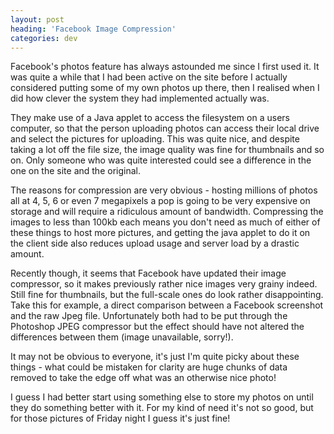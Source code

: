 ```yaml
---
layout: post
heading: 'Facebook Image Compression'
categories: dev
---
```


Facebook's photos feature has always astounded me since I first used it. It was quite a while that I had been active on the site before I actually considered putting some of my own photos up there, then I realised when I did how clever the system they had implemented actually was.

They make use of a Java applet to access the filesystem on a users computer, so that the person uploading photos can access their local drive and select the pictures for uploading. This was quite nice, and despite taking a lot off the file size, the image quality was fine for thumbnails and so on. Only someone who was quite interested could see a difference in the one on the site and the original.

The reasons for compression are very obvious - hosting millions of photos all at 4, 5, 6 or even 7 megapixels a pop is going to be very expensive on storage and will require a ridiculous amount of bandwidth. Compressing the images to less than 100kb each means you don't need as much of either of these things to host more pictures, and getting the java applet to do it on the client side also reduces upload usage and server load by a drastic amount.

Recently though, it seems that Facebook have updated their image compressor, so it makes previously rather nice images very grainy indeed. Still fine for thumbnails, but the full-scale ones do look rather disappointing. Take this for example, a direct comparison between a Facebook screenshot and the raw Jpeg file. Unfortunately both had to be put through the Photoshop JPEG compressor but the effect should have not altered the differences between them (image unavailable, sorry!).

It may not be obvious to everyone, it's just I'm quite picky about these things - what could be mistaken for clarity are huge chunks of data removed to take the edge off what was an otherwise nice photo!

I guess I had better start using something else to store my photos on until they do something better with it. For my kind of need it's not so good, but for those pictures of Friday night I guess it's just fine!